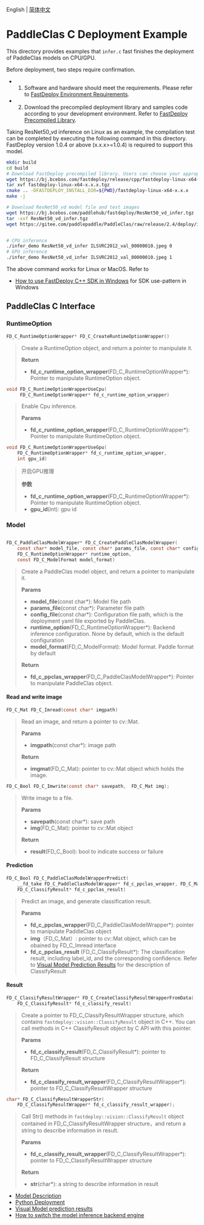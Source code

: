 English | [简体中文](README_CN.md)
# PaddleClas C Deployment Example

This directory provides examples that `infer.c` fast finishes the deployment of PaddleClas models on CPU/GPU.

Before deployment, two steps require confirmation.

- 1. Software and hardware should meet the requirements. Please refer to [FastDeploy Environment Requirements](../../../../../docs/en/build_and_install/download_prebuilt_libraries.md).  
- 2. Download the precompiled deployment library and samples code according to your development environment. Refer to [FastDeploy Precompiled Library](../../../../../docs/en/build_and_install/download_prebuilt_libraries.md).

Taking ResNet50_vd inference on Linux as an example, the compilation test can be completed by executing the following command in this directory. FastDeploy version 1.0.4 or above (x.x.x>=1.0.4)  is required to support this model.

```bash
mkdir build
cd build
# Download FastDeploy precompiled library. Users can choose your appropriate version in the`FastDeploy Precompiled Library` mentioned above
wget https://bj.bcebos.com/fastdeploy/release/cpp/fastdeploy-linux-x64-x.x.x.tgz
tar xvf fastdeploy-linux-x64-x.x.x.tgz
cmake .. -DFASTDEPLOY_INSTALL_DIR=${PWD}/fastdeploy-linux-x64-x.x.x
make -j

# Download ResNet50_vd model file and test images
wget https://bj.bcebos.com/paddlehub/fastdeploy/ResNet50_vd_infer.tgz
tar -xvf ResNet50_vd_infer.tgz
wget https://gitee.com/paddlepaddle/PaddleClas/raw/release/2.4/deploy/images/ImageNet/ILSVRC2012_val_00000010.jpeg


# CPU inference
./infer_demo ResNet50_vd_infer ILSVRC2012_val_00000010.jpeg 0
# GPU inference
./infer_demo ResNet50_vd_infer ILSVRC2012_val_00000010.jpeg 1
```

The above command works for Linux or MacOS. Refer to
- [How to use FastDeploy C++ SDK in Windows](../../../../../docs/cn/faq/use_sdk_on_windows.md) for SDK use-pattern in Windows

## PaddleClas C Interface

### RuntimeOption

```c
FD_C_RuntimeOptionWrapper* FD_C_CreateRuntimeOptionWrapper()
```

> Create a RuntimeOption object, and return a pointer to manipulate it.
>
> **Return**
>
> * **fd_c_runtime_option_wrapper**(FD_C_RuntimeOptionWrapper*): Pointer to manipulate RuntimeOption object.


```c
void FD_C_RuntimeOptionWrapperUseCpu(
     FD_C_RuntimeOptionWrapper* fd_c_runtime_option_wrapper)
```

> Enable Cpu inference.
>
> **Params**
>
> * **fd_c_runtime_option_wrapper**(FD_C_RuntimeOptionWrapper*): Pointer to manipulate RuntimeOption object.

```c
void FD_C_RuntimeOptionWrapperUseGpu(
    FD_C_RuntimeOptionWrapper* fd_c_runtime_option_wrapper,
    int gpu_id)
```
> 开启GPU推理
>
> **参数**
>
> * **fd_c_runtime_option_wrapper**(FD_C_RuntimeOptionWrapper*): Pointer to manipulate RuntimeOption object.
> * **gpu_id**(int): gpu id


### Model

```c

FD_C_PaddleClasModelWrapper* FD_C_CreatePaddleClasModelWrapper(
    const char* model_file, const char* params_file, const char* config_file,
    FD_C_RuntimeOptionWrapper* runtime_option,
    const FD_C_ModelFormat model_format)

```

> Create a PaddleClas model object, and return a pointer to manipulate it.
>
> **Params**
>
> * **model_file**(const char*): Model file path
> * **params_file**(const char*): Parameter file path
> * **config_file**(const char*): Configuration file path, which is the deployment yaml file exported by PaddleClas.
> * **runtime_option**(FD_C_RuntimeOptionWrapper*): Backend inference configuration. None by default, which is the default configuration
> * **model_format**(FD_C_ModelFormat): Model format. Paddle format by default
>
> **Return**
> * **fd_c_ppclas_wrapper**(FD_C_PaddleClasModelWrapper*): Pointer to manipulate PaddleClas object.


#### Read and write image

```c
FD_C_Mat FD_C_Imread(const char* imgpath)
```

> Read an image, and return a pointer to cv::Mat.
>
> **Params**
>
> * **imgpath**(const char*): image path
>
> **Return**
>
> * **imgmat**(FD_C_Mat): pointer to cv::Mat object which holds the image.


```c
FD_C_Bool FD_C_Imwrite(const char* savepath,  FD_C_Mat img);
```

> Write image to a file.
>
> **Params**
>
> * **savepath**(const char*): save path
> * **img**(FD_C_Mat): pointer to cv::Mat object
>
> **Return**
>
> * **result**(FD_C_Bool): bool to indicate success or failure


#### Prediction

```c
FD_C_Bool FD_C_PaddleClasModelWrapperPredict(
    __fd_take FD_C_PaddleClasModelWrapper* fd_c_ppclas_wrapper, FD_C_Mat img,
    FD_C_ClassifyResult* fd_c_ppclas_result)
```
>
> Predict an image, and generate classification result.
>
> **Params**
> * **fd_c_ppclas_wrapper**(FD_C_PaddleClasModelWrapper*): pointer to manipulate PaddleClas object
> * **img**（FD_C_Mat）: pointer to cv::Mat object, which can be obained by FD_C_Imread interface
> * **fd_c_ppclas_result** (FD_C_ClassifyResult*): The classification result, including label_id, and the corresponding confidence. Refer to [Visual Model Prediction Results](../../../../../docs/api/vision_results/) for the description of ClassifyResult


#### Result

```c
FD_C_ClassifyResultWrapper* FD_C_CreateClassifyResultWrapperFromData(
    FD_C_ClassifyResult* fd_c_classify_result)
```
>
> Create a pointer to FD_C_ClassifyResultWrapper structure, which contains `fastdeploy::vision::ClassifyResult` object in C++. You can call methods in C++ ClassifyResult object by C API with this pointer.
>
> **Params**
> * **fd_c_classify_result**(FD_C_ClassifyResult*): pointer to FD_C_ClassifyResult structure
>
> **Return**
> * **fd_c_classify_result_wrapper**(FD_C_ClassifyResultWrapper*): pointer to FD_C_ClassifyResultWrapper structure


```c
char* FD_C_ClassifyResultWrapperStr(
    FD_C_ClassifyResultWrapper* fd_c_classify_result_wrapper);
```
>
> Call Str() methods in `fastdeploy::vision::ClassifyResult` object contained in FD_C_ClassifyResultWrapper structure，and return a string to describe information in result.
>
> **Params**
> * **fd_c_classify_result_wrapper**(FD_C_ClassifyResultWrapper*): pointer to FD_C_ClassifyResultWrapper structure
>
> **Return**
> * **str**(char*): a string to describe information in result


- [Model Description](../../)
- [Python Deployment](../python)
- [Visual Model prediction results](../../../../../docs/api/vision_results/)
- [How to switch the model inference backend engine](../../../../../docs/en/faq/how_to_change_backend.md)
